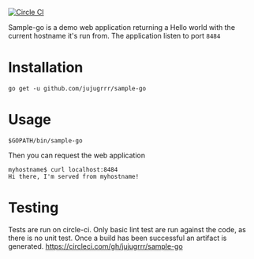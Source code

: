 [![Circle CI](https://circleci.com/gh/jujugrrr/sample-go.svg?style=svg)](https://circleci.com/gh/jujugrrr/sample-go)

Sample-go is a demo web application returning a Hello world with the current hostname it's run from.
The application listen to port `8484`

# Installation

`go get -u github.com/jujugrrr/sample-go`

# Usage

`$GOPATH/bin/sample-go`

Then you can request the web application

```
myhostname$ curl localhost:8484
Hi there, I'm served from myhostname!
```

# Testing

Tests are run on circle-ci. Only basic lint test are run against the code, as there is no unit test.
Once a build has been successful an artifact is generated.
https://circleci.com/gh/jujugrrr/sample-go
